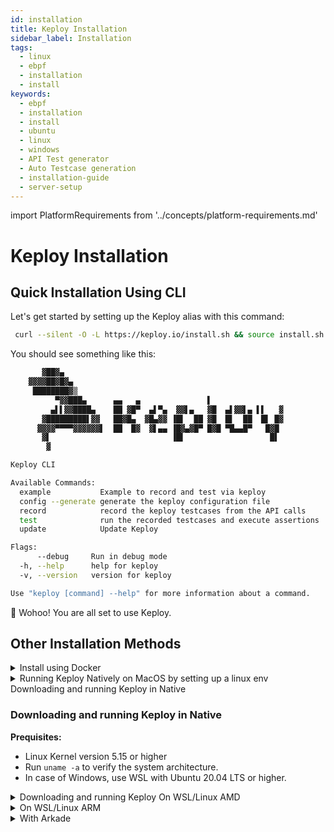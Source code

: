```yaml
---
id: installation
title: Keploy Installation
sidebar_label: Installation
tags:
  - linux
  - ebpf
  - installation
  - install
keywords:
  - ebpf
  - installation
  - install
  - ubuntu
  - linux
  - windows
  - API Test generator
  - Auto Testcase generation
  - installation-guide
  - server-setup
---
```


import PlatformRequirements from '../concepts/platform-requirements.md'

<PlatformRequirements/>

# Keploy Installation

## Quick Installation Using CLI


Let's get started by setting up the Keploy alias with this command:

```bash
 curl --silent -O -L https://keploy.io/install.sh && source install.sh
```

You should see something like this:

```bash
       ▓██▓▄
    ▓▓▓▓██▓█▓▄
     ████████▓▒
          ▀▓▓███▄      ▄▄   ▄               ▌
         ▄▌▌▓▓████▄    ██ ▓█▀  ▄▌▀▄  ▓▓▌▄   ▓█  ▄▌▓▓▌▄ ▌▌   ▓
       ▓█████████▌▓▓   ██▓█▄  ▓█▄▓▓ ▐█▌  ██ ▓█  █▌  ██  █▌ █▓
      ▓▓▓▓▀▀▀▀▓▓▓▓▓▓▌  ██  █▓  ▓▌▄▄ ▐█▓▄▓█▀ █▓█ ▀█▄▄█▀   █▓█
       ▓▌                           ▐█▌                   █▌
        ▓

Keploy CLI

Available Commands:
  example           Example to record and test via keploy
  config --generate generate the keploy configuration file
  record            record the keploy testcases from the API calls
  test              run the recorded testcases and execute assertions
  update            Update Keploy

Flags:
      --debug     Run in debug mode
  -h, --help      help for keploy
  -v, --version   version for keploy

Use "keploy [command] --help" for more information about a command.
```

🎉 Wohoo! You are all set to use Keploy.



## Other Installation Methods

<details>
<summary>Install using Docker</summary>


### Downloading and running Keploy in Docker

#### On macOS

Note : Keploy is not supported natively on MacOS, so you can follow the below method to run with docker

1. Open up a terminal window.

2. Create a bridge network in Docker using the following docker network create command:

```bash
docker network create keploy-network
```

3. Run the following command to start the Keploy container:

```bash
alias keploy="docker run --name keploy-v2 -p 16789:16789 --network keploy-network --privileged --pid=host -v $(pwd):$(pwd) -w $(pwd) -v /sys/fs/cgroup:/sys/fs/cgroup -v /sys/kernel/debug:/sys/kernel/debug -v /sys/fs/bpf:/sys/fs/bpf -v /var/run/docker.sock:/var/run/docker.sock --rm ghcr.io/keploy/keploy"
```

</details>

<details>

<summary>Running Keploy Natively on MacOS by setting up a linux env</summary>

### Downloading and running Keploy in Native using Debian on MacOS

1. Open the terminal Session.
2. Run the following command 

```bash
limactl show-ssh --format=config debian-12 & add it to its ssh config
```
3. Open a remote window on your code editor
4. Click on connect to host 
5. Now select the configured SSH as "lima-debian"
6. Once you are in the terminal run the following commands to go into your directory

```bash
cd /Users 
```

```bash
cd /{Username} 
```
7. Run the following command to install Keploy

```bash
curl --silent --location "https://github.com/keploy/keploy/releases/latest/download/keploy_linux_arm64.tar.gz" | tar xz --overwrite -C /tmp
sudo mkdir -p /usr/local/bin && sudo mv /tmp/keploy /usr/local/bin/keploy
```
8. Run the following command to install Zsh

```bash
sudo apt-get -y install zsh
```
**Why?** :  zsh (Z Shell) is an advanced shell that offers enhanced features compared to the default bash shell. It provides better autocompletion, advanced globbing, improved history management, and more customization options.

9. Install Git 

```bash
sudo apt-get -y install git
```

10. Install 'Oh-my-zsh'

```bash
sh -c "$(wget https://raw.githubusercontent.com/ohmyzsh/ohmyzsh/master/tools/install.sh -O -)"
```
**Why?** :  oh-my-zsh is a framework for managing your zsh configuration. It comes with a collection of plugins, themes, and helpful features that enhance the zsh experience.

11. Commands to Install docker

```bash
sudo apt-get -y update
```
```bash
sudo apt-get -y install ca-certificates curl
```
```bash
sudo install -m 0755 -d /etc/apt/keyrings
```
```bash
sudo curl -fsSL https://download.docker.com/linux/debian/gpg -o /etc/apt/keyrings/docker.asc
```
```bash
sudo chmod a+r /etc/apt/keyrings/docker.asc
```
```bash
echo \
  "deb [arch=$(dpkg --print-architecture) signed-by=/etc/apt/keyrings/docker.asc] https://download.docker.com/linux/debian \
  $(. /etc/os-release && echo "$VERSION_CODENAME") stable" | \
  sudo tee /etc/apt/sources.list.d/docker.list > /dev/null
```
```bash
sudo apt-get -y update
```
```bash
sudo apt-get -y update
```
```bash
sudo apt-get -y install docker-ce docker-ce-cli containerd.io docker-buildx-plugin docker-compose-plugin
```

12. Add docker to sudoers
```bash
sudo groupadd docker
```
```bash
sudo gpasswd -a $USER docker
```

</details>
<summary>Downloading and running Keploy in Native</summary>

### Downloading and running Keploy in Native

**Prequisites:**

- Linux Kernel version 5.15 or higher
- Run `uname -a` to verify the system architecture.
- In case of Windows, use WSL with Ubuntu 20.04 LTS or higher.

<details>
<summary>Downloading and running Keploy On WSL/Linux AMD</summary>


#### On WSL/Linux AMD

1. Open the terminal Session.
2. Run the following command to download and install Keploy:

```bash
curl --silent --location "https://github.com/keploy/keploy/releases/latest/download/keploy_linux_amd64.tar.gz" | tar xz --overwrite -C /tmp
sudo mkdir -p /usr/local/bin && sudo mv /tmp/keploy /usr/local/bin/keploy
```
</details>
<details>
<summary>On WSL/Linux ARM</summary>

#### On WSL/Linux ARM

1. Open the terminal Session
2. Run the following command to download and install Keploy:

```bash
curl --silent --location "https://github.com/keploy/keploy/releases/latest/download/keploy_linux_arm64.tar.gz" | tar xz --overwrite -C /tmp
sudo mkdir -p /usr/local/bin && sudo mv /tmp/keploy /usr/local/bin/keploy
```

> Note: Keploy is not supported on MacOS natively.

</details>

<details>
<summary>With Arkade</summary>

### With Arkade

1. Installing Arkade

```bash
# Note: you can also run without `sudo` and move the binary yourself
curl -sLS https://get.arkade.dev | sudo sh

arkade --help
ark --help  # a handy alias

# Windows users with Git Bash
curl -sLS https://get.arkade.dev | sh
```

2. Install Keploy

```bash
arkade get keploy
```

Or you can also download specific version of Keploy using the following command:

```bash
arkade get keploy@2.2.0-alpha23
```
</details>